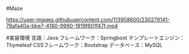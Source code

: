 #Maze

https://user-images.githubusercontent.com/113958600/230279141-78afa40a-bbe7-4160-9990-1919f601f47f.mp4

#実装環境
言語：Java
フレームワーク：Springboot
テンプレートエンジン：Thymeleaf
CSSフレームワーク：Bootstrap
データベース：MySQL
